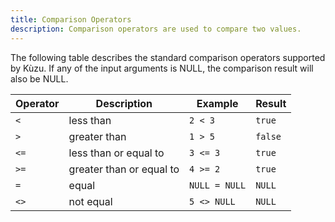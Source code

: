 ```yaml
---
title: Comparison Operators
description: Comparison operators are used to compare two values.
---
```


The following table describes the standard comparison operators supported by Kùzu. If any of the input arguments is NULL, the comparison result will also be NULL.

<div class="scroll-table">

| Operator | Description | Example | Result |
| ----------- | ----------- | ----------- | ----------- |
| `<` | less than | `2 < 3` | `true` |
| `>` | greater than | `1 > 5` | `false` |
| `<=` | less than or equal to | `3 <= 3` | `true` |
| `>=` | greater than or equal to | `4 >= 2` | `true` |
| `=` | equal | `NULL = NULL` | `NULL` |
| `<>` | not equal | `5 <> NULL` | `NULL` |

</div>
